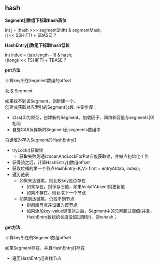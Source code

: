 
## hash

**Segment[]数组下标取hash高位**

int j = (hash >>> segmentShift) & segmentMask;  
(j << SSHIFT) + SBASE) ?

**HashEntry[]数组下标取hash低位**

int index = (tab.length - 1) & hash;  
((long)i << TSHIFT) + TBASE ?

**put方法**

计算key所在Segment数组的offset  

获取 Segment

如果找不到该Segment，则新建一个。  
创建或获取对应索引的Segment分段. 主要步骤：  
- 以ss[0]为原型，创建新的Segment。加载因子、阈值和容量与segments[0]相同   
- 自旋CAS保存新的Segment到segments数组中   

将键值对存入Segment的HashEntry[]

- tryLock()获取锁  
    - 获取失败则通过scanAndLockForPut自旋获取锁，并做点初始化工作
- 获得锁之后，计算HashEntry[]数组offset
- 获取位桶的第一个节点HashEntry<K,V> first = entryAt(tab, index);
- 遍历链表
    - 如果未达链尾，则比较key是否存在
        - 如果存在，则保存旧值，如果!onlyIfAbsent则更新值
        - 如果不存在，则获取下一个节点
    - 如果到达链尾，仍找不到节点
        - 则创建节点并设置为首节点
        - 如果添加key-value键值对之后，Segment中的元素超过阈值(并且，HashEntry数组的长度没超过限制)，则rehash；

**get方法**

计算key所在的Segment数组offset

如果Segment存在，并且HashEntry[]存在

- 遍历HashEntry[]查找节点


